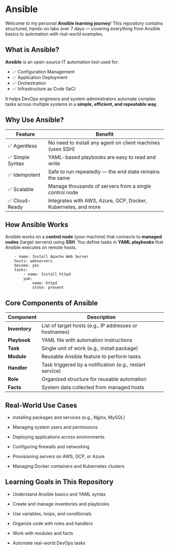 # Ansible

Welcome to my personal **Ansible learning journey**! This repository contains structured, hands-on labs over 7 days — covering everything from Ansible basics to automation with real-world examples.

## What is Ansible?

**Ansible** is an open-source IT automation tool used for:

- ✅ Configuration Management
- ✅ Application Deployment
- ✅ Orchestration
- ✅ Infrastructure as Code (IaC)

It helps DevOps engineers and system administrators automate complex tasks across multiple systems in a **simple, efficient, and repeatable way**.


## Why Use Ansible?

|      Feature      |                          Benefit                                        |
|-----------------  |------------------------------------------------------------------------ |
| ✅ Agentless      | No need to install any agent on client machines (uses SSH)             |
| ✅ Simple Syntax  | YAML-based playbooks are easy to read and write                        |
| ✅ Idempotent     | Safe to run repeatedly — the end state remains the same                |
| ✅ Scalable       | Manage thousands of servers from a single control node                 |
| ✅ Cloud-Ready    | Integrates with AWS, Azure, GCP, Docker, Kubernetes, and more          |


## How Ansible Works

Ansible works on a **control node** (your machine) that connects to **managed nodes** (target servers) using **SSH**. You define tasks in **YAML playbooks** that Ansible executes on remote hosts.

        
        - name: Install Apache Web Server
        hosts: webservers
        become: yes
        tasks:
            - name: Install httpd
            yum:
                name: httpd
                state: present


## Core Components of Ansible

|   Component   |                 Description                              |
| ------------- | -------------------------------------------------------- |
| **Inventory** | List of target hosts (e.g., IP addresses or hostnames)   |
| **Playbook**  | YAML file with automation instructions                   |
| **Task**      | Single unit of work (e.g., install package)              |
| **Module**    | Reusable Ansible feature to perform tasks                |
| **Handler**   | Task triggered by a notification (e.g., restart service) |
| **Role**      | Organized structure for reusable automation              |
| **Facts**     | System data collected from managed hosts                 |


## Real-World Use Cases

- Installing packages and services (e.g., Nginx, MySQL)

- Managing system users and permissions

- Deploying applications across environments

- Configuring firewalls and networking

- Provisioning servers on AWS, GCP, or Azure

- Managing Docker containers and Kubernetes clusters

## Learning Goals in This Repository 

-  Understand Ansible basics and YAML syntax

-  Create and manage inventories and playbooks

-  Use variables, loops, and conditionals

-  Organize code with roles and handlers

- Work with modules and facts

-  Automate real-world DevOps tasks


